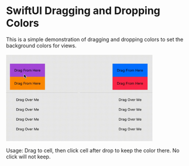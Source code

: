 # SwiftUI Dragging and Dropping Colors
This is a simple demonstration of dragging and dropping colors to set the background colors for views.
<br />
<br />
<img src="Demo.gif" width="400" alt="drawing"/>

Usage:
Drag to cell, then click cell after drop to keep the color there. No click will not keep.
